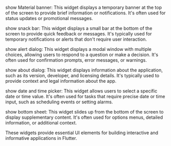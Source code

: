 show Material banner: This widget displays a temporary banner at the top of the screen to provide brief information or notifications. It's often used for status updates or promotional messages.

show snack bar: This widget displays a small bar at the bottom of the screen to provide quick feedback or messages. It's typically used for temporary notifications or alerts that don't require user interaction.

show alert dialog: This widget displays a modal window with multiple choices, allowing users to respond to a question or make a decision. It's often used for confirmation prompts, error messages, or warnings.

show about dialog: This widget displays information about the application, such as its version, developer, and licensing details. It's typically used to provide context and legal information about the app.

show date and time picker: This widget allows users to select a specific date or time value. It's often used for tasks that require precise date or time input, such as scheduling events or setting alarms.

show bottom sheet: This widget slides up from the bottom of the screen to display supplementary content. It's often used for options menus, detailed information, or additional context.

These widgets provide essential UI elements for building interactive and informative applications in Flutter.
